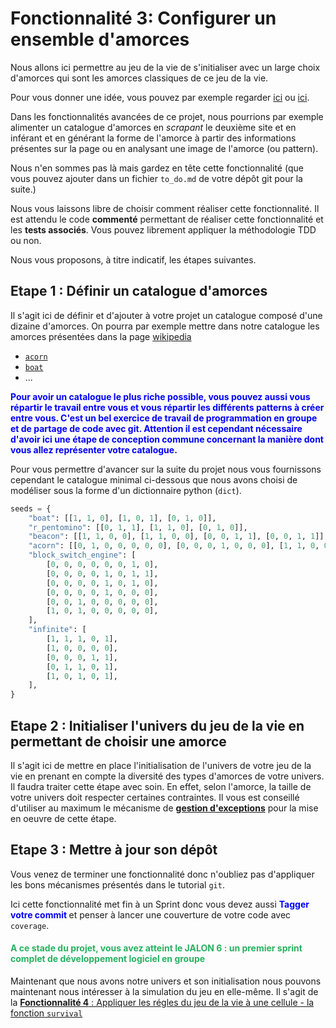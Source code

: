 # Fonctionnalité 3: Configurer un ensemble d'amorces


Nous allons ici permettre au jeu de la vie de s'initialiser avec un large choix d'amorces qui sont les amorces classiques de ce jeu de la vie.

Pour vous donner une idée, vous pouvez par exemple regarder [ici](http://conwaylife.appspot.com/library) ou [ici](http://conwaylife.com/wiki/Category:Patterns).

Dans les fonctionnalités avancées de ce projet, nous pourrions par exemple alimenter un catalogue d'amorces en *scrapant* le deuxième site et en inférant et en générant la forme de l'amorce à partir des informations présentes sur la page ou en analysant une image de l'amorce (ou pattern).
 
Nous n'en sommes pas là mais gardez en tête cette fonctionnalité (que vous pouvez ajouter dans un fichier `to_do.md` de votre dépôt git pour la suite.)

Nous vous laissons libre de choisir comment réaliser cette fonctionnalité. Il est attendu le code **commenté** permettant de réaliser cette fonctionnalité et les **tests associés**. Vous pouvez librement appliquer la méthodologie TDD ou non. 


Nous vous proposons, à titre indicatif, les étapes suivantes.

## Etape 1 : Définir un catalogue d'amorces

Il s'agit ici de définir et d'ajouter à votre projet un catalogue composé d'une dizaine d'amorces. On pourra par exemple mettre dans notre catalogue les amorces présentées dans la page [wikipedia](https://en.wikipedia.org/wiki/Conway%27s_Game_of_Life#Examples_of_patterns)

+ [`acorn`](https://en.wikipedia.org/wiki/Conway%27s_Game_of_Life#/media/File:Game_of_life_acorn.svg)
+ [`boat`](https://en.wikipedia.org/wiki/Conway%27s_Game_of_Life#/media/File:Game_of_life_boat.svg)
+ ...

**<span style='color:blue'>Pour avoir un catalogue le plus riche possible, vous pouvez aussi vous répartir le travail entre vous et vous répartir les différents patterns à créer entre vous. C'est un bel exercice de travail de programmation en groupe et de partage de code avec git. Attention il est cependant nécessaire d'avoir ici une étape de conception commune concernant la manière dont vous allez représenter votre catalogue. </span>**

Pour vous permettre d'avancer sur la suite du projet nous vous fournissons cependant le catalogue minimal ci-dessous que nous avons choisi de modéliser sous la forme d'un dictionnaire python (`dict`).

```PYTHON
seeds = {
    "boat": [[1, 1, 0], [1, 0, 1], [0, 1, 0]],
    "r_pentomino": [[0, 1, 1], [1, 1, 0], [0, 1, 0]],
    "beacon": [[1, 1, 0, 0], [1, 1, 0, 0], [0, 0, 1, 1], [0, 0, 1, 1]],
    "acorn": [[0, 1, 0, 0, 0, 0, 0], [0, 0, 0, 1, 0, 0, 0], [1, 1, 0, 0, 1, 1, 1]],
    "block_switch_engine": [
        [0, 0, 0, 0, 0, 0, 1, 0],
        [0, 0, 0, 0, 1, 0, 1, 1],
        [0, 0, 0, 0, 1, 0, 1, 0],
        [0, 0, 0, 0, 1, 0, 0, 0],
        [0, 0, 1, 0, 0, 0, 0, 0],
        [1, 0, 1, 0, 0, 0, 0, 0],
    ],
    "infinite": [
        [1, 1, 1, 0, 1],
        [1, 0, 0, 0, 0],
        [0, 0, 0, 1, 1],
        [0, 1, 1, 0, 1],
        [1, 0, 1, 0, 1],
    ],
}

```

## Etape 2 : Initialiser l'univers du jeu de la vie en permettant de choisir une amorce

Il s'agit ici de mettre en place l'initialisation de l'univers de votre jeu de la vie en prenant en compte la diversité des types d'amorces de votre univers.
Il faudra traiter cette étape avec soin. En effet, selon l'amorce, la taille de votre univers doit respecter certaines contraintes. Il vous est conseillé d'utiliser au maximum le mécanisme de [**gestion d'exceptions**](https://realpython.com/python-exceptions/) pour la mise en oeuvre de cette étape.


## Etape 3 : Mettre à jour son dépôt


Vous venez de terminer une fonctionnalité donc n'oubliez pas d'appliquer les bons mécanismes présentés dans le tutorial `git`.



Ici cette fonctionnalité met fin à un Sprint donc vous devez aussi **<span style='color:blue'>Tagger votre commit </span>** et penser à lancer une couverture de votre code avec `coverage`.


#### <span style="color: #26B260">A ce stade du projet, vous avez atteint le JALON 6 : un premier sprint complet de développement logiciel en groupe </span> 


Maintenant que nous avons notre univers et son initialisation nous pouvons maintenant nous intéresser à la simulation du jeu en elle-même. Il s'agit de la [**Fonctionnalité 4** : Appliquer les régles du jeu de la vie à une cellule - la fonction `survival`](./S2_survival.md) 